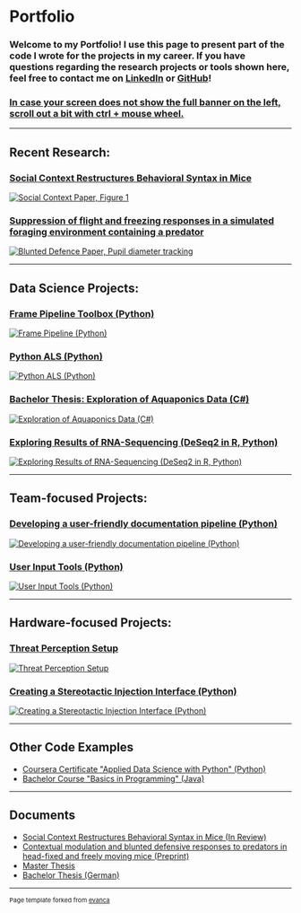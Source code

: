 # Portfolio

### Welcome to my Portfolio! I use this page to present part of the code I wrote for the projects in my career. If you have questions regarding the research projects or tools shown here, feel free to contact me on [LinkedIn](https://www.linkedin.com/in/marti-ritter/) or [GitHub](https://github.com/Marti-Ritter)!

### [In case your screen does not show the full banner on the left, scroll out a bit with ctrl + mouse wheel.](## "The cut-off banner is a problem with this Jekyll theme at a small set of screen resolutions. Any lower resolutions lead to the whole page being shown in one column and thus scrollable, higher resolutions show the banner just fine. Please excuse the inconvenience!")

---

## Recent Research:
### [Social Context Restructures Behavioral Syntax in Mice](https://github.com/Marti-Ritter/social-context-restructures-behavioral-syntax-in-mice)
[![Social Context Paper, Figure 1](images/SocialContext_SupplFig1PanelA_animated.gif)](https://github.com/Marti-Ritter/social-context-restructures-behavioral-syntax-in-mice)

### [Suppression of flight and freezing responses in a simulated foraging environment containing a predator](https://github.com/Marti-Ritter/contextual-modulation-and-blunted-defensive-responses-to-predators)
[![Blunted Defence Paper, Pupil diameter tracking](images/SimulatedForageAnalysis.gif)](https://github.com/Marti-Ritter/contextual-modulation-and-blunted-defensive-responses-to-predators)

---

## Data Science Projects:
### [Frame Pipeline Toolbox (Python)](https://github.com/Marti-Ritter/frame-pipeline)
[![Frame Pipeline (Python)](images/merged_example.gif)](https://github.com/Marti-Ritter/frame-pipeline)

### [Python ALS (Python)](https://github.com/Marti-Ritter/python-als)
[![Python ALS (Python)](images/PythonAls_Overview.png)](https://github.com/Marti-Ritter/python-als)

### [Bachelor Thesis: Exploration of Aquaponics Data (C#)](https://github.com/Marti-Ritter/Portfolio/tree/main/Exploring%20Aquaponics%20Data%20(C%23))
[![Exploration of Aquaponics Data (C#)](images/Visev_display.png)](https://github.com/Marti-Ritter/Portfolio/tree/main/Exploring%20Aquaponics%20Data%20(C%23))

### [Exploring Results of RNA-Sequencing (DeSeq2 in R, Python)](https://github.com/Marti-Ritter/Portfolio/tree/main/Exploring%20Changes%20in%20Gene%20Expression%20(R%20and%20Python))
[![Exploring Results of RNA-Sequencing (DeSeq2 in R, Python)](images/Dashboard.jpg)](https://github.com/Marti-Ritter/Portfolio/tree/main/Exploring%20Changes%20in%20Gene%20Expression%20(R%20and%20Python))

---

## Team-focused Projects:
### [Developing a user-friendly documentation pipeline (Python)](https://github.com/Marti-Ritter/Portfolio/tree/main/Automatic%20Documentation%20Processor%20(Python))
[![Developing a user-friendly documentation pipeline (Python)](images/Processor.jpg)](https://github.com/Marti-Ritter/Portfolio/tree/main/Automatic%20Documentation%20Processor%20(Python))

### [User Input Tools (Python)](https://github.com/Marti-Ritter/behavioral-analysis/tree/main/user_input)
[![User Input Tools (Python)](images/UserInput_TaggingGui.png)](https://github.com/Marti-Ritter/behavioral-analysis/tree/main/user_input)

---

## Hardware-focused Projects:
### [Threat Perception Setup](https://github.com/Marti-Ritter/Portfolio/tree/main/Threat%20Perception%20Setup%20(Python%20and%20Matlab))
[![Threat Perception Setup](images/Setup_Structure.png)](https://github.com/Marti-Ritter/Portfolio/tree/main/Threat%20Perception%20Setup%20(Python%20and%20Matlab))

### [Creating a Stereotactic Injection Interface (Python)](https://github.com/Marti-Ritter/Portfolio/tree/main/Injection%20Interface%20(Python))
[![Creating a Stereotactic Injection Interface (Python)](images/Details.jpg)](https://github.com/Marti-Ritter/Portfolio/tree/main/Injection%20Interface%20(Python))

---

## Other Code Examples
- [Coursera Certificate "Applied Data Science with Python" (Python)](https://github.com/Marti-Ritter/Portfolio/tree/main/Coursera%20Applied%20Data%20Science%20(Python))
- [Bachelor Course "Basics in Programming" (Java)](https://github.com/Marti-Ritter/Portfolio/tree/main/Basics%20in%20Programming%20(Java))

---

## Documents
- [Social Context Restructures Behavioral Syntax in Mice (In Review)](https://www.biorxiv.org/content/10.1101/2025.04.17.648924)
- [Contextual modulation and blunted defensive responses to predators in head-fixed and freely moving mice (Preprint)](https://www.biorxiv.org/content/10.1101/2025.06.09.658679)
- [Master Thesis](https://github.com/Marti-Ritter/Portfolio/tree/main/Threat%20Perception%20Setup%20(Python%20and%20Matlab)/Master%20thesis.pdf)
- [Bachelor Thesis (German)](https://github.com/Marti-Ritter/Portfolio/tree/main/Exploring%20Aquaponics%20Data%20(C%23)/Bachelorarbeit.pdf)

---

<p style="font-size:11px">Page template forked from <a href="https://github.com/evanca/quick-portfolio">evanca</a></p>
<!-- Remove above link if you don't want to attibute -->
